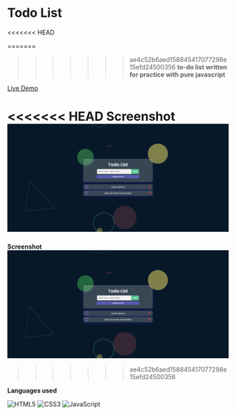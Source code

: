 # Todo List
<<<<<<< HEAD

=======
>>>>>>> ae4c52b6aed158845417077298e15efd24500356
**to-do list written for practice with pure javascript**

[Live Demo](https://batuhan-todo-list.vercel.app/)

<<<<<<< HEAD
**Screenshot**
![Screenshot](/icon/screenshot.webp)
=======

**Screenshot**
![Screenshot](/icon/screenshot.png)
>>>>>>> ae4c52b6aed158845417077298e15efd24500356

**Languages used**

![HTML5](https://img.shields.io/badge/HTML5-E34F26?style=for-the-badge&logo=html5&logoColor=white) ![CSS3](https://img.shields.io/badge/CSS3-1572B6?style=for-the-badge&logo=css3&logoColor=white) ![JavaScript](https://img.shields.io/badge/JavaScript-F7DF1E?style=for-the-badge&logo=javascript&logoColor=black)
